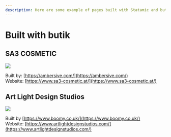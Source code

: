 ```yaml
---
description: Here are some example of pages built with Statamic and butik
---
```


# Built with butik

## SA3 COSMETIC

![](.gitbook/assets/sa3.png)

Built by: [https://ambersive.com/](https://ambersive.com/)  
Website: [https://www.sa3-cosmetic.at/](https://www.sa3-cosmetic.at/)

## Art Light Design Studios

![](.gitbook/assets/artlight.png)

Built by [https://www.boomy.co.uk/](https://www.boomy.co.uk/)  
Website: [https://www.artlightdesignstudios.com/](https://www.artlightdesignstudios.com/)

